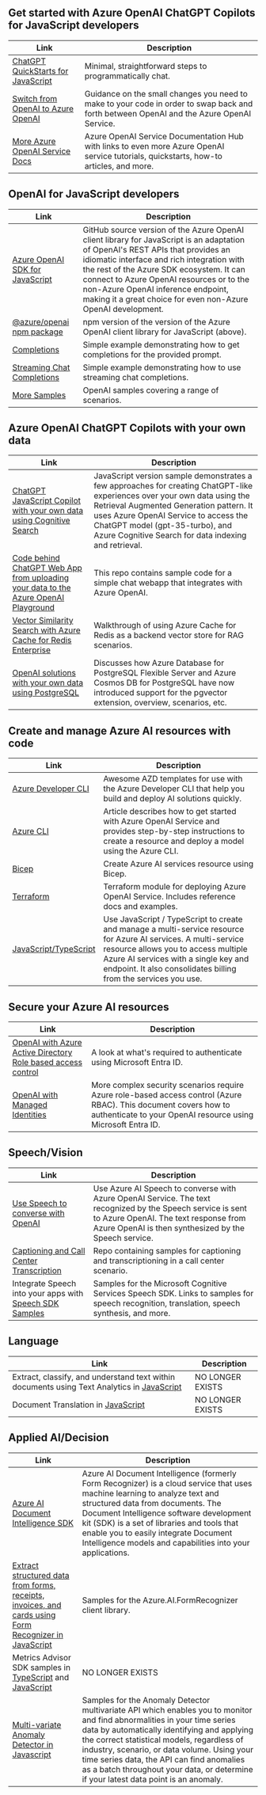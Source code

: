 ## Get started with Azure OpenAI ChatGPT Copilots for JavaScript developers

|Link|Description|
|---|---|
|[ChatGPT QuickStarts for JavaScript](/azure/cognitive-services/openai/chatgpt-quickstart?pivots=programming-language-javascript&tabs=command-line)|Minimal, straightforward steps to programmatically chat.|
|[Switch from OpenAI to Azure OpenAI](https://aka.ms/azai/oai-to-aoai)|Guidance on the small changes you need to make to your code in order to swap back and forth between OpenAI and the Azure OpenAI Service.|
|[More Azure OpenAI Service Docs](/azure/cognitive-services/openai/)|Azure OpenAI Service Documentation Hub with links to even more Azure OpenAI service tutorials, quickstarts, how-to articles, and more.|

## OpenAI for JavaScript developers

|Link|Description|
|---|---|
|[Azure OpenAI SDK for JavaScript](https://aka.ms/oai/js/sdk)|GitHub source version of the Azure OpenAI client library for JavaScript is an adaptation of OpenAI's REST APIs that provides an idiomatic interface and rich integration with the rest of the Azure SDK ecosystem. It can connect to Azure OpenAI resources or to the non-Azure OpenAI inference endpoint, making it a great choice for even non-Azure OpenAI development.|
|[@azure/openai npm package](https://aka.ms/oai/js/npm)|npm version of the version of the Azure OpenAI client library for JavaScript (above).|
|[Completions](https://github.com/Azure/azure-sdk-for-js/blob/main/sdk/openai/openai/samples/v1-beta/javascript/completions.js)|Simple example demonstrating how to get completions for the provided prompt.|
|[Streaming Chat Completions](https://github.com/Azure/azure-sdk-for-js/blob/main/sdk/openai/openai/samples/v1-beta/javascript/chatCompletions.js)|Simple example demonstrating how to use  streaming chat completions.|
|[More Samples](https://aka.ms/oai/js/samples)|OpenAI samples covering a range of scenarios.|

## Azure OpenAI ChatGPT Copilots with your own data

|Link|Description|
|---|---|
|[ChatGPT JavaScript Copilot with your own data using Cognitive Search](https://github.com/Azure-Samples/azure-search-openai-javascript)|JavaScript version sample demonstrates a few approaches for creating ChatGPT-like experiences over your own data using the Retrieval Augmented Generation pattern. It uses Azure OpenAI Service to access the ChatGPT model (gpt-35-turbo), and Azure Cognitive Search for data indexing and retrieval.|
|[Code behind ChatGPT Web App from uploading your data to the Azure OpenAI Playground](https://aka.ms/azai/chat-from-aoai)|This repo contains sample code for a simple chat webapp that integrates with Azure OpenAI.|
|[Vector Similarity Search with Azure Cache for Redis Enterprise](https://techcommunity.microsoft.com/t5/azure-developer-community-blog/vector-similarity-search-with-azure-cache-for-redis-enterprise/ba-p/3822059)|Walkthrough of using Azure Cache for Redis as a backend vector store for RAG scenarios.|
|[OpenAI solutions with your own data using PostgreSQL](https://techcommunity.microsoft.com/t5/azure-database-for-postgresql/unlocking-the-power-of-open-ai-and-pgvector-with-azure/ba-p/3828539)|Discusses how Azure Database for PostgreSQL Flexible Server and Azure Cosmos DB for PostgreSQL have now introduced support for the pgvector extension, overview, scenarios, etc.|

## Create and manage Azure AI resources with code

|Link|Description|
|---|---|
|[Azure Developer CLI](https://azure.github.io/awesome-azd/?tags=ai)|Awesome AZD templates for use with the Azure Developer CLI that help you build and deploy AI solutions quickly.|
|[Azure CLI](/azure/ai-services/openai/how-to/create-resource?pivots=cli)|Article describes how to get started with Azure OpenAI Service and provides step-by-step instructions to create a resource and deploy a model using the Azure CLI.|
|[Bicep](/azure/cognitive-services/create-account-bicep?tabs=CLI)|Create Azure AI services resource using Bicep.|
|[Terraform](https://registry.terraform.io/modules/Azure/openai/azurerm/latest)|Terraform module for deploying Azure OpenAI Service. Includes reference docs and examples.|
|[JavaScript/TypeScript](/azure/cognitive-services/cognitive-services-apis-create-account-client-library?pivots=programming-language-javascript)|Use JavaScript / TypeScript to create and manage a multi-service resource for Azure AI services. A multi-service resource allows you to access multiple Azure AI services with a single key and endpoint. It also consolidates billing from the services you use.|

## Secure your Azure AI resources

|Link|Description|
|---|---|
|[OpenAI with Azure Active Directory Role based access control](/azure/cognitive-services/authentication?tabs=powershell#authenticate-with-azure-active-directory)|A look at what's required to authenticate using Microsoft Entra ID.|
|[OpenAI with Managed Identities](/azure/cognitive-services/openai/how-to/managed-identity)|More complex security scenarios require Azure role-based access control (Azure RBAC). This document covers how to authenticate to your OpenAI resource using Microsoft Entra ID.|

## Speech/Vision

|Link|Description|
|---|---|
|[Use Speech to converse with OpenAI](/azure/cognitive-services/speech-service/openai-speech?tabs=windows)|Use Azure AI Speech to converse with Azure OpenAI Service. The text recognized by the Speech service is sent to Azure OpenAI. The text response from Azure OpenAI is then synthesized by the Speech service.|
|[Captioning and Call Center Transcription](https://github.com/Azure-Samples/cognitive-services-speech-sdk/tree/master/scenarios)|Repo containing samples for captioning and transcriptioning in a call center scenario.|
|Integrate Speech into your apps with [Speech SDK Samples](/samples/azure-samples/cognitive-services-speech-sdk/sample-repository-for-the-microsoft-cognitive-services-speech-sdk/)|Samples for the Microsoft Cognitive Services Speech SDK. Links to samples for speech recognition, translation, speech synthesis, and more.|

## Language

|Link|Description|
|---|---|
|Extract, classify, and understand text within documents using Text Analytics in [JavaScript](/samples/azure/azure-sdk-for-js/ai-language-text-javascript-beta/)|NO LONGER EXISTS|
|Document Translation in [JavaScript](/samples/azure/azure-sdk-for-js/ai-document-translator-javascript/)|NO LONGER EXISTS|

## Applied AI/Decision

|Link|Description|
|---|---|
|[Azure AI Document Intelligence SDK](/azure/applied-ai-services/form-recognizer/sdk-preview)|Azure AI Document Intelligence (formerly Form Recognizer) is a cloud service that uses machine learning to analyze text and structured data from documents. The Document Intelligence software development kit (SDK) is a set of libraries and tools that enable you to easily integrate Document Intelligence models and capabilities into your applications.|
|[Extract structured data from forms, receipts, invoices, and cards using Form Recognizer in JavaScript](https://github.com/Azure/azure-sdk-for-js/blob/main/sdk/formrecognizer/ai-form-recognizer/samples/v4/javascript/README.md#azure-form-recognizer-client-library-samples-for-javascript)|Samples for the Azure.AI.FormRecognizer client library.|
|Metrics Advisor SDK samples in [TypeScript](/samples/azure/azure-sdk-for-js/ai-metrics-advisor-typescript/) and [JavaScript](/samples/azure/azure-sdk-for-js/ai-metrics-advisor-javascript/)|NO LONGER EXISTS|
|[Multi-variate Anomaly Detector in Javascript](https://github.com/Azure-Samples/AnomalyDetector/blob/master/samples-multivariate/sample_multivariate_detection.js)|Samples for the Anomaly Detector multivariate API which enables you to monitor and find abnormalities in your time series data by automatically identifying and applying the correct statistical models, regardless of industry, scenario, or data volume. Using your time series data, the API can find anomalies as a batch throughout your data, or determine if your latest data point is an anomaly.|
